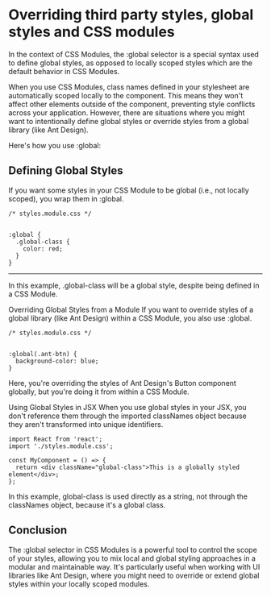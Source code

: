 # Overriding third party styles, global styles and CSS modules  
 
In the context of CSS Modules, the :global selector is a special syntax used to define global styles, as opposed to locally scoped styles which are the default behavior in CSS Modules.

When you use CSS Modules, class names defined in your stylesheet are automatically scoped locally to the component. This means they won't affect other elements outside of the component, preventing style conflicts across your application. However, there are situations where you might want to intentionally define global styles or override styles from a global library (like Ant Design).

Here's how you use :global:

## Defining Global Styles
If you want some styles in your CSS Module to be global (i.e., not locally scoped), you wrap them in :global.


    /* styles.module.css */


    :global {
      .global-class {
        color: red;
      }
    }

      
***
In this example, .global-class will be a global style, despite being defined in a CSS Module.

Overriding Global Styles from a Module
If you want to override styles of a global library (like Ant Design) within a CSS Module, you also use :global.

    /* styles.module.css */


    :global(.ant-btn) {
      background-color: blue;
    }


Here, you're overriding the styles of Ant Design's Button component globally, but you're doing it from within a CSS Module.

Using Global Styles in JSX
When you use global styles in your JSX, you don't reference them through the imported classNames object because they aren't transformed into unique identifiers.


    import React from 'react';
    import './styles.module.css';

    const MyComponent = () => {
      return <div className="global-class">This is a globally styled element</div>;
    };

In this example, global-class is used directly as a string, not through the classNames object, because it's a global class.

## Conclusion
The :global selector in CSS Modules is a powerful tool to control the scope of your styles, allowing you to mix local and global styling approaches in a modular and maintainable way. It's particularly useful when working with UI libraries like Ant Design, where you might need to override or extend global styles within your locally scoped modules.
